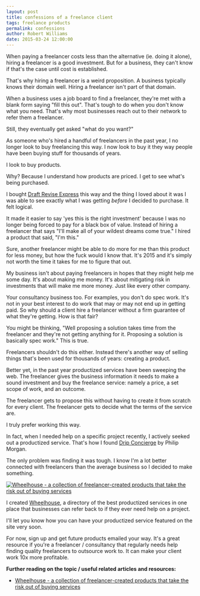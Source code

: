 ```yaml
---
layout: post
title: confessions of a freelance client
tags: freelance products
permalink: confessions
author: Robert Williams
date: 2015-03-24 12:00:00
---
```

When paying a freelancer costs less than the alternative (ie. doing it alone), hiring a freelancer is a good investment. But for a business, they can't know if that's the case until cost is established. 

That's why hiring a freelancer is a weird proposition. A business typically knows their domain well. Hiring a freelancer isn't part of that domain.

When a business uses a job board to find a freelancer, they're met with a blank form saying "fill this out". That's tough to do when you don't know what you need. That's why most businesses reach out to their network to refer them a freelancer.

Still, they eventually get asked "what do you want?" 

As someone who's hired a handful of freelancers in the past year, I no longer look to buy freelancing this way. I now look to buy it they way people have been buying stuff for thousands of years.

I look to buy products.  

Why? Because I understand how products are priced. I get to see what's being purchased.

I bought [Draft Revise Express](https://draft.nu/revise/express/) this way and the thing I loved about it was I was able to see exactly what I was getting *before* I decided to purchase. It felt logical.

It made it easier to say 'yes this is the right investment' because I was no longer being forced to pay for a black box of value. Instead of hiring a freelancer that says "I'll make all of your wildest dreams come true." I hired a product that said, "I'm this."

Sure, another freelancer might be able to do more for me than this product for less money, but how the fuck would I know that. It's 2015 and it's simply not worth the time it takes for me to figure that out.

My business isn't about paying freelancers in hopes that they might help me some day. It's about making me money. It's about mitigating risk in investments that will make me more money. Just like every other company. 

Your consultancy business too. For examples, you don't do spec work. It's not in your best interest to do work that may or may not end up in getting paid. So why should a client hire a freelancer without a firm guarantee of what they're getting. How is that fair?

You might be thinking, "Well proposing a solution takes time from the freelancer and they're not getting anything for it. Proposing a solution is basically spec work." This is true. 

Freelancers shouldn't do this either. Instead there's another way of selling things that's been used for thousands of years: creating a product. 

Better yet, in the past year productized services have been sweeping the web. The freelancer gives the business information it needs to make a sound investment and buy the freelance service: namely a price, a set scope of work, and an outcome. 

The freelancer gets to propose this without having to create it from scratch for every client. The freelancer gets to decide what the terms of the service are.

I truly prefer working this way. 

In fact, when I needed help on a specific project recently, I actively seeked out a productized service. That's how I found [Drip Concierge](http://dripconcierge.com/) by Philip Morgan.

The only problem was finding it  was tough. I know I'm a lot better connected with freelancers than the average business so I decided to make something.

[![Wheelhouse - a collection of freelancer-created products that take the risk out of buying services](http://knowingwhattosay.com/assets/images/wheelhouse.png)](http://inwheelhouse.com)

I created [Wheelhouse](http://inwheelhouse.com), a directory of the best productized services in one place that businesses can refer back to if they ever need help on a project. 

I'll let you know how you can have your productized service featured on the site very soon.

For now, sign up and get future products emailed your way. It's a great resource if you're a freelancer / consultancy that regularly needs help finding quality freelancers to outsource work to. It can make your client work 10x more profitable. 

**Further reading on the topic / useful related articles and resources:**

- [Wheelhouse - a collection of freelancer-created products that take the risk out of buying services](http://inwheelhouse.com/)